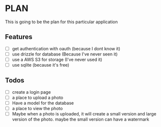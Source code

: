 # PLAN

This is going to be the plan for this particular application

## Features

- [ ] get authentication with oauth (because I dont know it)
- [ ] use drizzle for database (Because I've never seen it)
- [ ] use a AWS S3 for storage (I've never used it)
- [ ] use sqlite (because it's free)

## Todos

- [ ] create a login page
- [ ] a place to upload a photo
- [ ] Have a model for the database
- [ ] a place to view the photo
- [ ] Maybe when a photo is uploaded, it will create a small version and large version of the photo. maybe the small version can have a watermark
